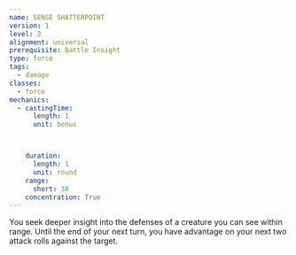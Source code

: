 ```yaml
---
name: SENSE SHATTERPOINT
version: 1
level: 2
alignment: universal
prerequisite: Battle Insight
type: force
tags:
  - damage
classes:
  - force
mechanics:
  - castingTime:
      length: 1
      unit: bonus



    duration:
      length: 1
      unit: round
    range:
      short: 30
    concentration: True
---
```

You seek deeper insight into the defenses of a creature you can see within range. Until the end of your next turn, you have advantage on your next two attack rolls against the target.


    